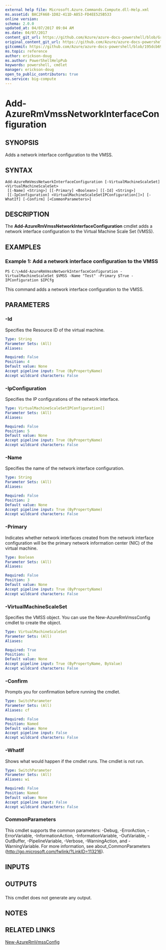 ```yaml
---
external help file: Microsoft.Azure.Commands.Compute.dll-Help.xml
ms.assetid: BAC2FA68-1D82-411D-A853-FD4EE525B533
online version:
schema: 2.0.0
updated_at: 04/07/2017 09:04 AM
ms.date: 04/07/2017
content_git_url: https://github.com/Azure/azure-docs-powershell/blob/Graham71305/azureps-cmdlets-docs/ResourceManager/AzureRM.Compute/v2.9.0/Add-AzureRmVmssNetworkInterfaceConfiguration.md
original_content_git_url: https://github.com/Azure/azure-docs-powershell/blob/Graham71305/azureps-cmdlets-docs/ResourceManager/AzureRM.Compute/v2.9.0/Add-AzureRmVmssNetworkInterfaceConfiguration.md
gitcommit: https://github.com/Azure/azure-docs-powershell/blob/195dcb690a30a5f2c0ecd5606483862547ef544a
ms.topic: reference
author: erickson-doug
ms.author: PowerShellHelpPub
keywords: powershell, cmdlet
manager: erickson-doug
open_to_public_contributors: true
ms.service: big-compute
---
```


# Add-AzureRmVmssNetworkInterfaceConfiguration

## SYNOPSIS
Adds a network interface configuration to the VMSS.

## SYNTAX

```
Add-AzureRmVmssNetworkInterfaceConfiguration [-VirtualMachineScaleSet] <VirtualMachineScaleSet>
 [[-Name] <String>] [[-Primary] <Boolean>] [[-Id] <String>]
 [[-IpConfiguration] <VirtualMachineScaleSetIPConfiguration[]>] [-WhatIf] [-Confirm] [<CommonParameters>]
```

## DESCRIPTION
The **Add-AzureRmVmssNetworkInterfaceConfiguration** cmdlet adds a network interface configuration to the Virtual Machine Scale Set (VMSS).

## EXAMPLES

### Example 1: Add a network interface configuration to the VMSS
```
PS C:\>Add-AzureRmVmssNetworkInterfaceConfiguration -VirtualMachineScaleSet $VMSS -Name "Test" -Primary $True -IPConfiguration $IPCfg
```

This command adds a network interface configuration to the VMSS.

## PARAMETERS

### -Id
Specifies the Resource ID of the virtual machine.

```yaml
Type: String
Parameter Sets: (All)
Aliases: 

Required: False
Position: 4
Default value: None
Accept pipeline input: True (ByPropertyName)
Accept wildcard characters: False
```

### -IpConfiguration
Specifies the IP configurations of the network interface.

```yaml
Type: VirtualMachineScaleSetIPConfiguration[]
Parameter Sets: (All)
Aliases: 

Required: False
Position: 5
Default value: None
Accept pipeline input: True (ByPropertyName)
Accept wildcard characters: False
```

### -Name
Specifies the name of the network interface configuration.

```yaml
Type: String
Parameter Sets: (All)
Aliases: 

Required: False
Position: 2
Default value: None
Accept pipeline input: True (ByPropertyName)
Accept wildcard characters: False
```

### -Primary
Indicates whether network interfaces created from the network interface configuration will be the primary network information center (NIC) of the virtual machine.

```yaml
Type: Boolean
Parameter Sets: (All)
Aliases: 

Required: False
Position: 3
Default value: None
Accept pipeline input: True (ByPropertyName)
Accept wildcard characters: False
```

### -VirtualMachineScaleSet
Specifies the VMSS object.
You can use the New-AzureRmVmssConfig cmdlet to create the object.

```yaml
Type: VirtualMachineScaleSet
Parameter Sets: (All)
Aliases: 

Required: True
Position: 1
Default value: None
Accept pipeline input: True (ByPropertyName, ByValue)
Accept wildcard characters: False
```

### -Confirm
Prompts you for confirmation before running the cmdlet.

```yaml
Type: SwitchParameter
Parameter Sets: (All)
Aliases: cf

Required: False
Position: Named
Default value: None
Accept pipeline input: False
Accept wildcard characters: False
```

### -WhatIf
Shows what would happen if the cmdlet runs. The cmdlet is not run.

```yaml
Type: SwitchParameter
Parameter Sets: (All)
Aliases: wi

Required: False
Position: Named
Default value: None
Accept pipeline input: False
Accept wildcard characters: False
```

### CommonParameters
This cmdlet supports the common parameters: -Debug, -ErrorAction, -ErrorVariable, -InformationAction, -InformationVariable, -OutVariable, -OutBuffer, -PipelineVariable, -Verbose, -WarningAction, and -WarningVariable. For more information, see about_CommonParameters (http://go.microsoft.com/fwlink/?LinkID=113216).

## INPUTS

## OUTPUTS

###  
This cmdlet does not generate any output.

## NOTES

## RELATED LINKS

[New-AzureRmVmssConfig](./New-AzureRmVmssConfig.md)


